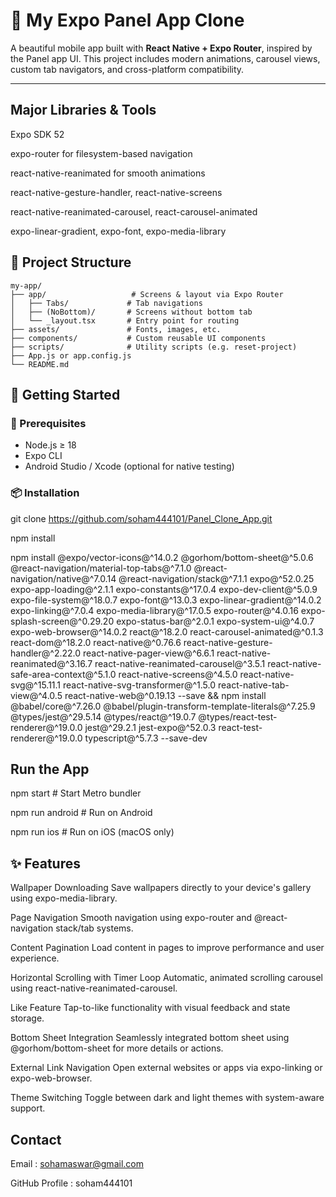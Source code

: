 # 📱 My Expo Panel App Clone

A beautiful mobile app built with **React Native + Expo Router**, inspired by the Panel app UI. This project includes modern animations, carousel views, custom tab navigators, and cross-platform compatibility.

---
## Major Libraries & Tools
Expo SDK 52

expo-router for filesystem-based navigation

react-native-reanimated for smooth animations

react-native-gesture-handler, react-native-screens

react-native-reanimated-carousel, react-carousel-animated

expo-linear-gradient, expo-font, expo-media-library


## 📁 Project Structure

```text
my-app/
├── app/                   # Screens & layout via Expo Router
│   ├── Tabs/             # Tab navigations
│   ├── (NoBottom)/       # Screens without bottom tab
│   └── _layout.tsx       # Entry point for routing
├── assets/               # Fonts, images, etc.
├── components/           # Custom reusable UI components
├── scripts/              # Utility scripts (e.g. reset-project)
├── App.js or app.config.js
└── README.md
```


## 🚀 Getting Started

### 🔧 Prerequisites

- Node.js ≥ 18  
- Expo CLI  
- Android Studio / Xcode (optional for native testing)

### 📦 Installation
git clone https://github.com/soham444101/Panel_Clone_App.git

npm install

npm install @expo/vector-icons@^14.0.2 @gorhom/bottom-sheet@^5.0.6 @react-navigation/material-top-tabs@^7.1.0 @react-navigation/native@^7.0.14 @react-navigation/stack@^7.1.1 expo@^52.0.25 expo-app-loading@^2.1.1 expo-constants@^17.0.4 expo-dev-client@^5.0.9 expo-file-system@^18.0.7 expo-font@^13.0.3 expo-linear-gradient@^14.0.2 expo-linking@^7.0.4 expo-media-library@^17.0.5 expo-router@^4.0.16 expo-splash-screen@^0.29.20 expo-status-bar@^2.0.1 expo-system-ui@^4.0.7 expo-web-browser@^14.0.2 react@^18.2.0 react-carousel-animated@^0.1.3 react-dom@^18.2.0 react-native@^0.76.6 react-native-gesture-handler@^2.22.0 react-native-pager-view@^6.6.1 react-native-reanimated@^3.16.7 react-native-reanimated-carousel@^3.5.1 react-native-safe-area-context@^5.1.0 react-native-screens@^4.5.0 react-native-svg@^15.11.1 react-native-svg-transformer@^1.5.0 react-native-tab-view@^4.0.5 react-native-web@^0.19.13 --save && npm install @babel/core@^7.26.0 @babel/plugin-transform-template-literals@^7.25.9 @types/jest@^29.5.14 @types/react@^19.0.7 @types/react-test-renderer@^19.0.0 jest@^29.2.1 jest-expo@^52.0.3 react-test-renderer@^19.0.0 typescript@^5.7.3 --save-dev


## Run the App
npm start         # Start Metro bundler

npm run android   # Run on Android

npm run ios       # Run on iOS (macOS only)

## ✨ Features
 Wallpaper Downloading
Save wallpapers directly to your device's gallery using expo-media-library.

Page Navigation
Smooth navigation using expo-router and @react-navigation stack/tab systems.

Content Pagination
Load content in pages to improve performance and user experience.

 Horizontal Scrolling with Timer Loop
Automatic, animated scrolling carousel using react-native-reanimated-carousel.

 Like Feature
Tap-to-like functionality with visual feedback and state storage.

 Bottom Sheet Integration
Seamlessly integrated bottom sheet using @gorhom/bottom-sheet for more details or actions.

 External Link Navigation
Open external websites or apps via expo-linking or expo-web-browser.

 Theme Switching
Toggle between dark and light themes with system-aware support.

## Contact
Email : sohamaswar@gmail.com

GitHub Profile : soham444101



